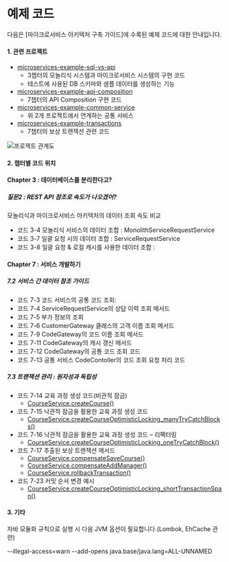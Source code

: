 # 예제 코드
다음은 [마이크로서비스 아키텍처 구축 가이드]에 수록된 예제 코드에 대한 안내입니다.

#### 1. 관련 프로젝트
*	[microservices-example-sql-vs-api](https://github.com/wharup/microservices-example-sql-vs-api/tree/main)
    - 3챕터의 모놀리식 시스템과 마이크로서비스 시스템의 구현 코드
    - 테스트에 사용된 DB 스키마와 샘플 데이터를 생성하는 기능
*	[microservices-example-api-composition](https://github.com/wharup/microservices-example-api-composition/tree/main)
    - 7챕터의 API Composition 구현 코드
*	[microservices-example-common-service](https://github.com/wharup/microservices-example-common-service/tree/main)
    - 위 2개 프로젝트에서 연계하는 공통 서비스
*	[microservices-example-transactions](https://github.com/wharup/microservices-example-transactions)
    - 7챕터의 보상 트랜잭션 관련 코드

![프로젝트 관계도](https://github.com/wharup/book-examples/blob/main/%EA%B4%80%EA%B3%84%EB%8F%84.png "title") 


#### 2. 챕터별 코드 위치

#### Chapter 3 : 데이터베이스를 분리한다고?
##### 질문2 : REST API 참조로 속도가 나오겠어?
모놀리식과 마이크로서비스 아키텍처의 데이터 조회 속도 비교
*   코드 3-4 모놀리식 서비스의 데이터 조합 : MonolithServiceRequestService
*   코드 3-7 일괄 요청 시의 데이터 조합 : ServiceRequestService
*   코드 3-8 일괄 요청 & 로컬 캐시를 사용한 데이터 조합 : 

#### Chapter 7 : 서비스 개발하기	
##### 7.2 서비스 간 데이터 참조 가이드
*   코드 7-3 코드 서비스의 공통 코드 조회:
*   코드 7-4 ServiceRequestService의 상담 이력 조회 메서드
*   코드 7-5 부가 정보의 조회
*   코드 7-6 CustomerGateway 클래스의 고객 이름 조회 메서드
*   코드 7-9 CodeGateway의 코드 이름 조회 메서드
*   코드 7-11 CodeGateway의 캐시 갱신 메서드
*   코드 7-12 CodeGateway의 공통 코드 조회 코드
*   코드 7-13 공통 서비스 CodeContoller의 코드 조회 요청 처리 코드

##### 7.3 트랜잭션 관리 : 원자성과 독립성

*   코드 7-14 교육 과정 생성 코드(비관적 잠금)
    - [CourseService.createCourse()](https://github.com/wharup/microservices-example-transactions/blob/0cf070bfb7736265e336cec79fb7355a80378475/src/main/java/microservices/examples/tx/course/CourseService.java#L52)
*   코드 7-15 낙관적 잠금을 활용한 교육 과정 생성 코드
    - [CourseService.createCourseOptimisticLocking_manyTryCatchBlocks()](https://github.com/wharup/microservices-example-transactions/blob/0cf070bfb7736265e336cec79fb7355a80378475/src/main/java/microservices/examples/tx/course/CourseService.java#L203)
*   코드 7-16 낙관적 잠금을 활용한 교육 과정 생성 코드 – 리팩터링
    - [CourseService.createCourseOptimisticLocking_oneTryCatchBlock()](https://github.com/wharup/microservices-example-transactions/blob/0cf070bfb7736265e336cec79fb7355a80378475/src/main/java/microservices/examples/tx/course/CourseService.java#L80)
*   코드 7-17 추출된 보상 트랜잭션 메서드
    - [CourseService.compensateSaveCourse()](https://github.com/wharup/microservices-example-transactions/blob/0cf070bfb7736265e336cec79fb7355a80378475/src/main/java/microservices/examples/tx/course/CourseService.java#L178)
    - [CourseService.compensateAddManager()](https://github.com/wharup/microservices-example-transactions/blob/0cf070bfb7736265e336cec79fb7355a80378475/src/main/java/microservices/examples/tx/course/CourseService.java#L186)
    - [CourseService.rollbackTransaction()](https://github.com/wharup/microservices-example-transactions/blob/0cf070bfb7736265e336cec79fb7355a80378475/src/main/java/microservices/examples/tx/course/CourseService.java#L170)
*   코드 7-23 커밋 순서 변경 예시
    - [CourseService.createCourseOptimisticLocking_shortTransactionSpan()](https://github.com/wharup/microservices-example-transactions/blob/0cf070bfb7736265e336cec79fb7355a80378475/src/main/java/microservices/examples/tx/course/CourseService.java#L125)


#### 3. 기타
자바 모듈화 규칙으로 실행 시 다음 JVM 옵션이 필요합니다.(Lombok, EhCache 관련)

--illegal-access=warn --add-opens java.base/java.lang=ALL-UNNAMED

 
